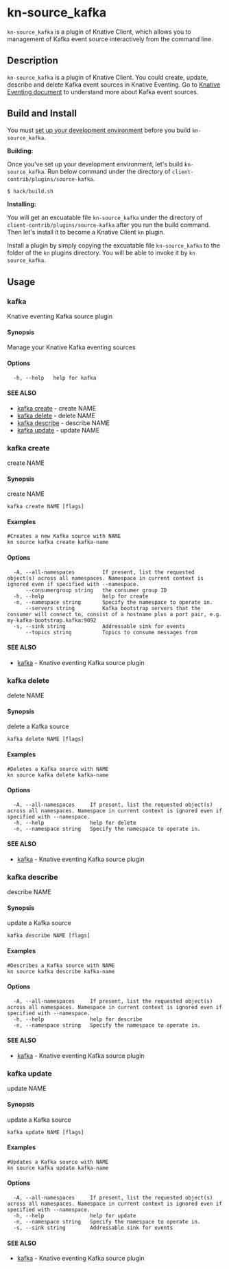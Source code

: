 # kn-source_kafka

`kn-source_kafka` is a plugin of Knative Client, which allows you to management
of Kafka event source interactively from the command line.

## Description

`kn-source_kafka` is a plugin of Knative Client. You could create, update,
describe and delete Kafka event sources in Knative Eventing. Go to
[Knative Eventing document](https://knative.dev/docs/eventing/samples/kafka/source/)
to understand more about Kafka event sources.

## Build and Install

You must
[set up your development environment](https://github.com/knative/client/blob/master/docs/DEVELOPMENT.md#prerequisites)
before you build `kn-source_kafka`.

**Building:**

Once you've set up your development environment, let's build `kn-source_kafka`.
Run below command under the directory of `client-contrib/plugins/source-kafka`.

```sh
$ hack/build.sh
```

**Installing:**

You will get an excuatable file `kn-source_kafka` under the directory of
`client-contrib/plugins/source-kafka` after you run the build command. Then
let's install it to become a Knative Client `kn` plugin.

Install a plugin by simply copying the excuatable file `kn-source_kafka` to the
folder of the `kn` plugins directory. You will be able to invoke it by
`kn source_kafka`.

## Usage
### kafka

Knative eventing Kafka source plugin

#### Synopsis

Manage your Knative Kafka eventing sources

#### Options

```
  -h, --help   help for kafka
```

#### SEE ALSO

* [kafka create](#kafka-create)	 - create NAME
* [kafka delete](#kafka-delete)	 - delete NAME
* [kafka describe](#kafka-describe)	 - describe NAME
* [kafka update](#kafka-update)	 - update NAME

### kafka create

create NAME

#### Synopsis

create NAME

```
kafka create NAME [flags]
```

#### Examples

```
#Creates a new Kafka source with NAME
kn source kafka create kafka-name
```

#### Options

```
  -A, --all-namespaces         If present, list the requested object(s) across all namespaces. Namespace in current context is ignored even if specified with --namespace.
      --consumergroup string   the consumer group ID
  -h, --help                   help for create
  -n, --namespace string       Specify the namespace to operate in.
      --servers string         Kafka bootstrap servers that the consumer will connect to, consist of a hostname plus a port pair, e.g. my-kafka-bootstrap.kafka:9092
  -s, --sink string            Addressable sink for events
      --topics string          Topics to consume messages from
```

#### SEE ALSO

* [kafka](#kafka)	 - Knative eventing Kafka source plugin

### kafka delete

delete NAME

#### Synopsis

delete a Kafka source

```
kafka delete NAME [flags]
```

#### Examples

```
#Deletes a Kafka source with NAME
kn source kafka delete kafka-name
```

#### Options

```
  -A, --all-namespaces     If present, list the requested object(s) across all namespaces. Namespace in current context is ignored even if specified with --namespace.
  -h, --help               help for delete
  -n, --namespace string   Specify the namespace to operate in.
```

#### SEE ALSO

* [kafka](#kafka)	 - Knative eventing Kafka source plugin

### kafka describe

describe NAME

#### Synopsis

update a Kafka source

```
kafka describe NAME [flags]
```

#### Examples

```
#Describes a Kafka source with NAME
kn source kafka describe kafka-name
```

#### Options

```
  -A, --all-namespaces     If present, list the requested object(s) across all namespaces. Namespace in current context is ignored even if specified with --namespace.
  -h, --help               help for describe
  -n, --namespace string   Specify the namespace to operate in.
```

#### SEE ALSO

* [kafka](#kafka)	 - Knative eventing Kafka source plugin

### kafka update

update NAME

#### Synopsis

update a Kafka source

```
kafka update NAME [flags]
```

#### Examples

```
#Updates a Kafka source with NAME
kn source kafka update kafka-name
```

#### Options

```
  -A, --all-namespaces     If present, list the requested object(s) across all namespaces. Namespace in current context is ignored even if specified with --namespace.
  -h, --help               help for update
  -n, --namespace string   Specify the namespace to operate in.
  -s, --sink string        Addressable sink for events
```

#### SEE ALSO

* [kafka](#kafka)	 - Knative eventing Kafka source plugin

